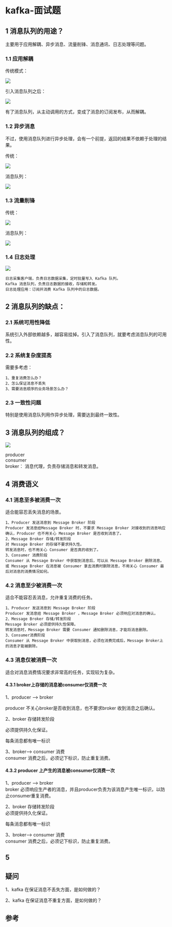 # kafka-面试题

## 1 消息队列的用途？

主要用于应用解耦、异步消息、流量削锋、消息通讯、日志处理等问题。

### 1.1 应用解耦

传统模式：

![](../.gitbook/assets/image%20%2864%29.png)

引入消息队列之后：

![](../.gitbook/assets/image%20%2863%29.png)

有了消息队列，从主动调用的方式，变成了消息的订阅发布，从而解耦。

### 1.2 异步消息

不过，使用消息队列进行异步处理，会有一个前提，返回的结果不依赖于处理的结果。

传统：

![](../.gitbook/assets/image%20%2862%29.png)

消息队列：

![](../.gitbook/assets/image%20%2868%29.png)

### 1.3 流量削锋

传统：

![](../.gitbook/assets/image%20%2869%29.png)

消息队列：

![](../.gitbook/assets/image%20%2867%29.png)

### 1.4 日志处理

![](../.gitbook/assets/image%20%2856%29.png)

```text
日志采集客户端，负责日志数据采集，定时批量写入 Kafka 队列。
Kafka 消息队列，负责日志数据的接收，存储和转发。
日志处理应用：订阅并消费 Kafka 队列中的日志数据。
```



## 2 消息队列的缺点：

### 2.1 系统可用性降低

系统引入外部依赖越多，越容易挂掉。引入了消息队列，就要考虑消息队列的可用性。

### 2.2 系统复杂度提高

需要多考虑：

```text
1、重复消费怎么办？
2、怎么保证消息不丢失
3、需要消息顺序的业务场景怎么办？
```

### 2.3 一致性问题

特别是使用消息队列用作异步处理，需要达到最终一致性。



## 3 消息队列的组成？

![](../.gitbook/assets/image%20%2858%29.png)

producer  
consumer  
broker： 消息代理，负责存储消息和转发消息。

## 4 消费语义

### 4.1 消息至多被消费一次

适合能容忍丢失消息的场景。

```text
1、Producer 发送消息到 Message Broker 阶段
Producer 发消息给Message Broker 时，不要求 Message Broker 对接收到的消息响应确认，Producer 也不用关心 Message Broker 是否收到消息了。
2、Message Broker 存储/转发阶段
对 Message Broker 的存储不要求持久性。
转发消息时，也不用关心 Consumer 是否真的收到了。
3、Consumer 消费阶段
Consumer 从 Message Broker 中获取到消息后，可以从 Message Broker 删除消息。
或 Message Broker 在消息被 Consumer 拿去消费时删除消息，不用关心 Consumer 最后对消息的消费情况如何。
```

### 4.2 消息至少被消费一次

适合不能容忍丢消息，允许重复消费的任务。

```text
1、Producer 发送消息到 Message Broker 阶段
Producer 发消息给 Message Broker ，Message Broker 必须响应对消息的确认。
2、Message Broker 存储/转发阶段
Message Broker 必须提供持久性保障。
转发消息时，Message Broker 需要 Consumer 通知删除消息，才能将消息删除。
3、Consumer消费阶段
Consumer 从 Message Broker 中获取到消息，必须在消费完成后，Message Broker上的消息才能被删除。
```

### 4.3 消息仅被消费一次

适合对消息消费情况要求非常高的任务，实现较为复杂。

#### 4.3.1 broker上存储的消息被consumer仅消费一次

1、producer --&gt; broker

producer 不关心broker是否收到消息，也不要求broker 收到消息之后确认。

2、broker 存储转发阶段

必须提供持久化保证。

每条消息都有唯一标识

3、broker--&gt; consumer 消费  
consumer  消费之后，必须记下标识，防止重复消费。



#### 4.3.2 producer 上产生的消息被consumer仅消费一次

1、producer --&gt; broker  
broker 必须响应生产者的消息，并且producer负责为该消息产生唯一标识，以防止consumer重复消费。

2、broker 存储转发阶段  
必须提供持久化保证。

每条消息都有唯一标识

3、broker--&gt; consumer 消费  
consumer  消费之后，必须记下标识，防止重复消费。





## 5 





## 疑问

1、kafka  在保证消息不丢失方面，是如何做的？



2、kafka 在保证消息不重复方面，是如何做的？



## 参考





## 




